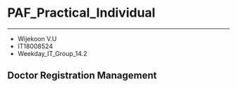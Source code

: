 # PAF_Practical_Individual
---------------------------------------------
+ Wijekoon V.U
+ IT18008524
+ Weekday_IT_Group_14.2

Doctor Registration Management
---------------------------------------------


